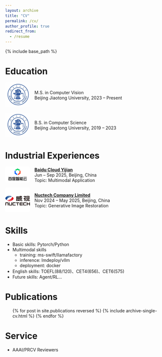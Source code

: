 ```yaml
---
layout: archive
title: "CV"
permalink: /cv/
author_profile: true
redirect_from:
  - /resume
---
```


{% include base_path %}

Education
======
<!-- * M.S. in Computer Vision, Beijing Jiaotong University, 2023 - Present
* B.S. in Computer Science, Beijing Jiaotong University, 2019 - 2023 -->

<div style="display:flex; align-items:center; margin-bottom:1em;">
  <div style="flex:0 0 80px; margin-right:15px;">
    <img src="../images/bjtu.jpg" alt="BJTU Logo" style="width:80px; border-radius:4px;">
  </div>
  <div>
    M.S. in Computer Vision<br>
    Beijing Jiaotong University, 2023 – Present
  </div>
</div>

<div style="display:flex; align-items:center; margin-bottom:1em;">
  <div style="flex:0 0 80px; margin-right:15px;">
    <img src="../images/bjtu.jpg" alt="BJTU Logo" style="width:80px; border-radius:4px;">
  </div>
  <div>
    B.S. in Computer Science<br>
    Beijing Jiaotong University, 2019 – 2023
  </div>
</div>

Industrial Experiences
======

<!-- * Jun-Sep, 2025: [Baidu Cloud Yijian](https://yijian.bce.baidu.com)
  * Multimodal Application

* Nov,2024 - May,2025: [Nuctech Comany Limited](https:www.nuctech.com)
  * Generative Image Restoration -->

<div style="display:flex; align-items:center; margin-bottom:1em;">
  <div style="flex:0 0 80px; margin-right:15px;">
    <img src="../images/baidu.jpeg" alt="Baidu Logo" style="width:80px; border-radius:4px;">
  </div>
  <div>
    <strong><a href="https://yijian.bce.baidu.com" target="_blank">Baidu Cloud Yijian</a></strong><br>
    Jun – Sep 2025, Beijing, China<br>  
    Topic: Multimodal Application
  </div>
</div>

<div style="display:flex; align-items:center; margin-bottom:1em;">
  <div style="flex:0 0 80px; margin-right:15px;">
    <img src="../images/nuctech.jpg" alt="Nuctech Logo" style="width:80px; border-radius:4px;">
  </div>
  <div>
    <strong><a href="https:www.nuctech.com" target="_blank">Nuctech Company Limited</a></strong><br>
    Nov 2024 – May 2025, Beijing, China<br>  
    Topic: Generative Image Restoration
  </div>
</div>
  
Skills
======
* Basic skills: Pytorch/Python
* Multimodal skills
  * training: ms-swift/llamafactory
  * inference: lmdeploy/vllm
  * deployment: docker
* English skills: TOEFL(88/120)、CET4(656)、CET6(575)
* Future skills: Agent/RL...

Publications
======
  <ul>{% for post in site.publications reversed %}
    {% include archive-single-cv.html %}
  {% endfor %}</ul>
  
Service
======
* AAAI/PRCV Reviewers
